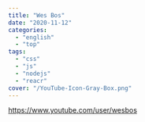 ```yaml
---
title: "Wes Bos"
date: "2020-11-12"
categories:
  - "english"
  - "top"
tags:
  - "css"
  - "js"
  - "nodejs"
  - "reacr"
cover: "/YouTube-Icon-Gray-Box.png"
---
```


https://www.youtube.com/user/wesbos
